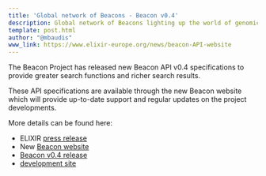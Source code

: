 ```yaml
---
title: 'Global network of Beacons - Beacon v0.4'
description: Global network of Beacons lighting up the world of genomic data
template: post.html
author: "@mbaudis"
www_link: https://www.elixir-europe.org/news/beacon-API-website
---
```


The Beacon Project has released new Beacon API v0.4 specifications to provide greater search functions and richer search results. 

<!--more-->

These API specifications are available through the new Beacon website which will provide up-to-date support and regular updates on the project developments.

More details can be found here:

* ELIXIR [press release](https://www.elixir-europe.org/news/beacon-API-website)
* New [Beacon website](http://genomebeacons.org)
* [Beacon v0.4 release](https://github.com/ga4gh/beacon-team/releases/tag/v0.4.0)
* [development site](https://github.com/ga4gh-beacon/specification)
